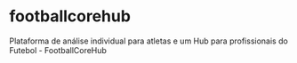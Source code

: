 # footballcorehub
Plataforma de análise individual para atletas e um Hub para profissionais do Futebol - FootballCoreHub
